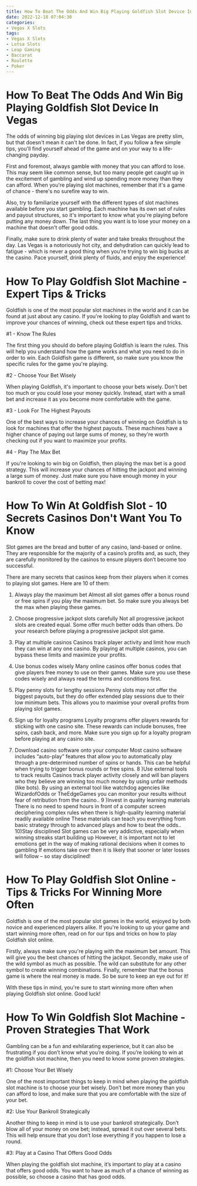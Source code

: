 ```yaml
---
title: How To Beat The Odds And Win Big Playing Goldfish Slot Device In Vegas 
date: 2022-12-18 07:04:30
categories:
- Vegas X Slots
tags:
- Vegas X Slots
- Lotsa Slots
- Leap Gaming
- Baccarat
- Roulette
- Poker
---
```



#  How To Beat The Odds And Win Big Playing Goldfish Slot Device In Vegas 

The odds of winning big playing slot devices in Las Vegas are pretty slim, but that doesn't mean it can't be done. In fact, if you follow a few simple tips, you'll find yourself ahead of the game and on your way to a life-changing payday. 

First and foremost, always gamble with money that you can afford to lose. This may seem like common sense, but too many people get caught up in the excitement of gambling and wind up spending more money than they can afford. When you're playing slot machines, remember that it's a game of chance - there's no surefire way to win. 

Also, try to familiarize yourself with the different types of slot machines available before you start gambling. Each machine has its own set of rules and payout structures, so it's important to know what you're playing before putting any money down. The last thing you want is to lose your money on a machine that doesn't offer good odds. 

Finally, make sure to drink plenty of water and take breaks throughout the day. Las Vegas is a notoriously hot city, and dehydration can quickly lead to fatigue - which is never a good thing when you're trying to win big bucks at the casino. Pace yourself, drink plenty of fluids, and enjoy the experience!

#  How To Play Goldfish Slot Machine - Expert Tips & Tricks 

Goldfish is one of the most popular slot machines in the world and it can be found at just about any casino. If you're looking to play Goldfish and want to improve your chances of winning, check out these expert tips and tricks.

#1 - Know The Rules

The first thing you should do before playing Goldfish is learn the rules. This will help you understand how the game works and what you need to do in order to win. Each Goldfish game is different, so make sure you know the specific rules for the game you're playing.

#2 - Choose Your Bet Wisely

When playing Goldfish, it's important to choose your bets wisely. Don't bet too much or you could lose your money quickly. Instead, start with a small bet and increase it as you become more comfortable with the game.

#3 - Look For The Highest Payouts

One of the best ways to increase your chances of winning on Goldfish is to look for machines that offer the highest payouts. These machines have a higher chance of paying out large sums of money, so they're worth checking out if you want to maximize your profits.

#4 - Play The Max Bet

If you're looking to win big on Goldfish, then playing the max bet is a good strategy. This will increase your chances of hitting the jackpot and winning a large sum of money. Just make sure you have enough money in your bankroll to cover the cost of betting max!

#  How To Win At Goldfish Slot - 10 Secrets Casinos Don't Want You To Know 

Slot games are the bread and butter of any casino, land-based or online. They are responsible for the majority of a casino’s profits and, as such, they are carefully monitored by the casinos to ensure players don’t become too successful.

There are many secrets that casinos keep from their players when it comes to playing slot games. Here are 10 of them:

1) Always play the maximum bet
Almost all slot games offer a bonus round or free spins if you play the maximum bet. So make sure you always bet the max when playing these games.

2) Choose progressive jackpot slots carefully
Not all progressive jackpot slots are created equal. Some offer much better odds than others. Do your research before playing a progressive jackpot slot game.

3) Play at multiple casinos
Casinos track player activity and limit how much they can win at any one casino. By playing at multiple casinos, you can bypass these limits and maximize your profits.

4) Use bonus codes wisely
Many online casinos offer bonus codes that give players free money to use on their games. Make sure you use these codes wisely and always read the terms and conditions first.

5) Play penny slots for lengthy sessions
Penny slots may not offer the biggest payouts, but they do offer extended play sessions due to their low minimum bets. This allows you to maximise your overall profits from playing slot games.

6) Sign up for loyalty programs
Loyalty programs offer players rewards for sticking with one casino site. These rewards can include bonuses, free spins, cash back, and more. Make sure you sign up for a loyalty program before playing at any casino site.
7) Download casino software onto your computer
Most casino software includes “auto-play” features that allow you to automatically play through a pre-determined number of spins or hands. This can be helpful when trying to trigger bonus rounds or free spins.  8 )Use external tools to track results Casinos track player activity closely and will ban players who they believe are winning too much money by using unfair methods (like bots). By using an external tool like watchdog agencies like WizardofOdds or TheEdgeGames you can monitor your results without fear of retribution from the casino..  9 )Invest in quality learning materials There is no need to spend hours in front of a computer screen deciphering complex rules when there is high-quality learning material readily available online These materials can teach you everything from basic strategy through to advanced plays and how to beat the odds.. 10)Stay disciplined Slot games can be very addictive, especially when winning streaks start building up However, it is important not to let emotions get in the way of making rational decisions when it comes to gambling If emotions take over then it is likely that sooner or later losses will follow – so stay disciplined!

#  How To Play Goldfish Slot Online - Tips & Tricks For Winning More Often 

Goldfish is one of the most popular slot games in the world, enjoyed by both novice and experienced players alike. If you're looking to up your game and start winning more often, read on for our tips and tricks on how to play Goldfish slot online.

Firstly, always make sure you're playing with the maximum bet amount. This will give you the best chances of hitting the jackpot. Secondly, make use of the wild symbol as much as possible. The wild can substitute for any other symbol to create winning combinations. Finally, remember that the bonus game is where the real money is made. So be sure to keep an eye out for it!

With these tips in mind, you're sure to start winning more often when playing Goldfish slot online. Good luck!

#  How To Win Goldfish Slot Machine - Proven Strategies That Work

Gambling can be a fun and exhilarating experience, but it can also be frustrating if you don’t know what you’re doing. If you’re looking to win at the goldfish slot machine, then you need to know some proven strategies.

#1: Choose Your Bet Wisely

One of the most important things to keep in mind when playing the goldfish slot machine is to choose your bet wisely. Don’t bet more money than you can afford to lose, and make sure that you are comfortable with the size of your bet.

#2: Use Your Bankroll Strategically

Another thing to keep in mind is to use your bankroll strategically. Don’t blow all of your money on one bet; instead, spread it out over several bets. This will help ensure that you don’t lose everything if you happen to lose a round.

#3: Play at a Casino That Offers Good Odds

When playing the goldfish slot machine, it’s important to play at a casino that offers good odds. You want to have as much of a chance of winning as possible, so choose a casino that has good odds.